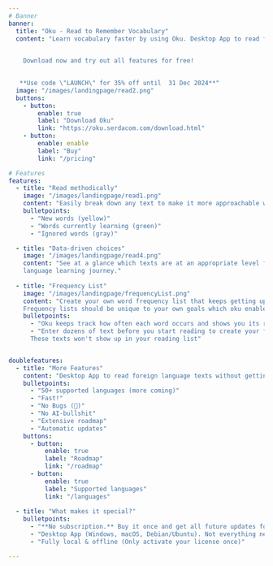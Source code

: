 ```yaml
---
# Banner
banner:
  title: "Oku - Read to Remember Vocabulary"
  content: "Learn vocabulary faster by using Oku. Desktop App to read foreign language texts without getting distracted.\
  

    Download now and try out all features for free!
    

   **Use code \"LAUNCH\" for 35% off until  31 Dec 2024**"
  image: "/images/landingpage/read2.png"
  buttons:
    - button:
        enable: true
        label: "Download Oku"
        link: "https://oku.serdacom.com/download.html"
    - button:
        enable: enable
        label: "Buy"
        link: "/pricing"

# Features
features:
  - title: "Read methodically"
    image: "/images/landingpage/read1.png"
    content: "Easily break down any text to make it more approachable without it being intimidating."
    bulletpoints:
      - "New words (yellow)"
      - "Words currently learning (green)"
      - "Ignored words (gray)"

  - title: "Data-driven choices"
    image: "/images/landingpage/read4.png"
    content: "See at a glance which texts are at an appropriate level for you to make meaningful progress in your 
    language learning journey."
    
  - title: "Frequency List"
    image: "/images/landingpage/frequencyList.png"
    content: "Create your own word frequency list that keeps getting updated with each text you insert into Oku. 
    Frequency lists should be unique to your own goals which oku enables you to have."
    bulletpoints:
      - "Oku keeps track how often each word occurs and shows you its ranking"
      - "Enter dozens of text before you start reading to create your frequency ranking in advance. 
      These texts won't show up in your reading list"


doublefeatures:
  - title: "More Features"
    content: "Desktop App to read foreign language texts without getting distracted"
    bulletpoints:
      - "50+ supported languages (more coming)"
      - "Fast!"
      - "No Bugs (🤞)"
      - "No AI-bullshit"
      - "Extensive roadmap"
      - "Automatic updates"
    buttons:
      - button:
          enable: true
          label: "Roadmap"
          link: "/roadmap"
      - button:
          enable: true
          label: "Supported languages"
          link: "/languages"
          
  - title: "What makes it special?"
    bulletpoints:
      - "**No subscription.** Buy it once and get all future updates for free"
      - "Desktop App (Windows, macOS, Debian/Ubuntu). Not everything needs to be a website"
      - "Fully local & offline (Only activate your license once)"

---
```

